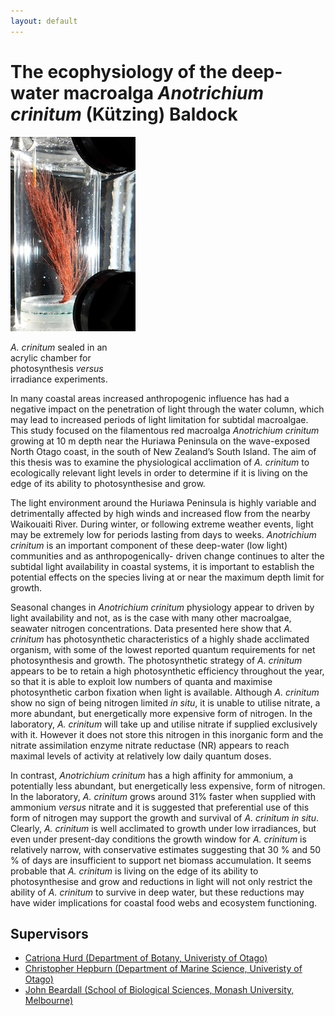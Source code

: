 ```yaml
---
layout: default
---
```


# The ecophysiology of the deep-water macroalga *Anotrichium crinitum* (Kützing) Baldock

<div class="card float-sm-right mx-2" style="max-width: 200px">
    <img class="card-img-top" src="/images/P1020780_cropped_200px.jpeg" alt="Photosynthesis experiment.">
    <div class="card-body">
        <p class="card-text text-center"><em>A. crinitum</em> sealed in an acrylic chamber for photosynthesis <em>versus</em> irradiance experiments.</p>
    </div>
</div>

In many coastal areas increased anthropogenic influence has had a negative impact on the penetration of light through the water column, which may lead to increased periods of light limitation for subtidal macroalgae. This study focused on the filamentous red macroalga *Anotrichium crinitum* growing at 10 m depth near the Huriawa Peninsula on the wave-exposed North Otago coast, in the south of New Zealand’s South Island. The aim of this thesis was to examine the physiological acclimation of *A. crinitum* to ecologically relevant light levels in order to determine if it is living on the edge of its ability to photosynthesise and grow.

The light environment around the Huriawa Peninsula is highly variable and detrimentally affected by high winds and increased flow from the nearby Waikouaiti River. During winter, or following extreme weather events, light may be extremely low for periods lasting from days to weeks. *Anotrichium crinitum* is an important component of these deep-water (low light) communities and as anthropogenically- driven change continues to alter the subtidal light availability in coastal systems, it is important to establish the potential effects on the species living at or near the maximum depth limit for growth.

Seasonal changes in *Anotrichium crinitum* physiology appear to driven by light availability and not, as is the case with many other macroalgae, seawater nitrogen concentrations. Data presented here show that *A. crinitum* has photosynthetic characteristics of a highly shade acclimated organism, with some of the lowest reported quantum requirements for net photosynthesis and growth. The photosynthetic strategy of *A. crinitum* appears to be to retain a high photosynthetic efficiency throughout the year, so that it is able to exploit low numbers of quanta and maximise photosynthetic carbon fixation when light is available. Although *A. crinitum* show no sign of being nitrogen limited *in situ*, it is unable to utilise nitrate, a more abundant, but energetically more expensive form of nitrogen. In the laboratory, *A. crinitum* will take up and utilise nitrate if supplied exclusively with it. However it does not store this nitrogen in this inorganic form and the nitrate assimilation enzyme nitrate reductase (NR) appears to reach maximal levels of activity at relatively low daily quantum doses.

In contrast, *Anotrichium crinitum* has a high affinity for ammonium, a potentially less abundant, but energetically less expensive, form of nitrogen. In the laboratory, *A. crinitum* grows around 31% faster when supplied with ammonium *versus* nitrate and it is suggested that preferential use of this form of nitrogen may support the growth and survival of *A. crinitum* *in situ*. Clearly, *A. crinitum* is well acclimated to growth under low irradiances, but even under present-day conditions the growth window for *A. crinitum* is relatively narrow, with conservative estimates suggesting that 30 % and 50 % of days are insufficient to support net biomass accumulation. It seems probable that *A. crinitum* is living on the edge of its ability to photosynthesise and grow and reductions in light will not only restrict the ability of *A. crinitum* to survive in deep water, but these reductions may have wider implications for coastal food webs and ecosystem functioning.

## Supervisors

- [Catriona Hurd (Department of Botany,  Univeristy of Otago)][CLH]
- [Christopher Hepburn (Department of Marine Science, Univeristy of Otago)][CDH]
- [John Beardall (School of Biological Sciences, Monash University, Melbourne)][JB]


[CLH]: http://www.imas.utas.edu.au/people/profiles/current-staff/h/catriona-hurd
[CDH]: http://www.otago.ac.nz/marinescience/staff/chrishepburn.html
[JB]: http://www.biolsci.monash.edu.au/staff/beardall/index.html
